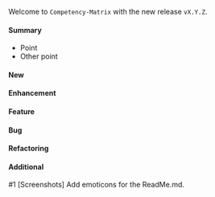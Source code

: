 Welcome to `Competency-Matrix` with the new release `vX.Y.Z`.



#### Summary
* Point
* Other point



#### New



#### Enhancement



#### Feature



#### Bug



#### Refactoring



#### Additional
#1 [Screenshots] Add emoticons for the ReadMe.md.



[//]: # (Issues which will be integrated in this release)
